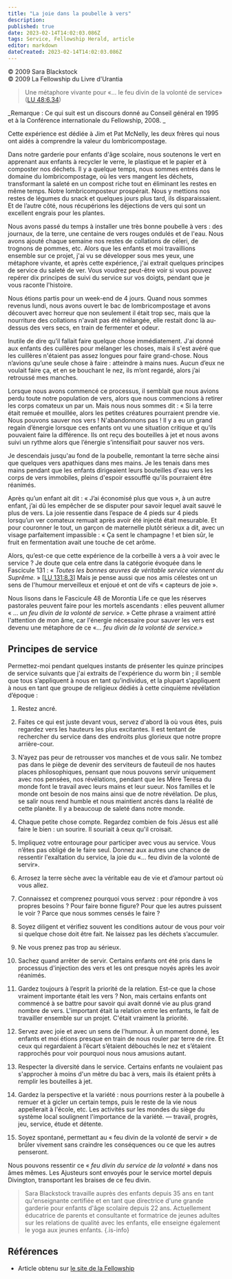 ```yaml
---
title: "La joie dans la poubelle à vers"
description: 
published: true
date: 2023-02-14T14:02:03.086Z
tags: Service, Fellowship Herald, article
editor: markdown
dateCreated: 2023-02-14T14:02:03.086Z
---
```


<p class="v-card v-sheet theme--light grey lighten-3 px-2">© 2009 Sara Blackstock<br>© 2009 La Fellowship du Livre d'Urantia</p>


> Une métaphore vivante pour «… le feu divin de la volonté de service» (<a id="a13_72"></a>[LU 48:6.34](/fr/The_Urantia_Book/48#p6_34))

_Remarque : Ce qui suit est un discours donné au Conseil général en 1995 et à la Conférence internationale du Fellowship, 2008. _

Cette expérience est dédiée à Jim et Pat McNelly, les deux frères qui nous ont aidés à comprendre la valeur du lombricompostage. 

Dans notre garderie pour enfants d'âge scolaire, nous soutenons le vert en apprenant aux enfants à recycler le verre, le plastique et le papier et à composter nos déchets. Il y a quelque temps, nous sommes entrés dans le domaine du lombricompostage, où les vers mangent les déchets, transformant la saleté en un compost riche tout en éliminant les restes en même temps. Notre lombricomposteur prospérait. Nous y mettions nos restes de légumes du snack et quelques jours plus tard, ils disparaissaient. Et de l’autre côté, nous récupérions les déjections de vers qui sont un excellent engrais pour les plantes. 

Nous avons passé du temps à installer une très bonne poubelle à vers : des journaux, de la terre, une centaine de vers rouges ondulés et de l'eau. Nous avons ajouté chaque semaine nos restes de collations de céleri, de trognons de pommes, etc. Alors que les enfants et moi travaillions ensemble sur ce projet, j'ai vu se développer sous mes yeux, une métaphore vivante, et après cette expérience, j'ai extrait quelques principes de service du saleté de ver. Vous voudrez peut-être voir si vous pouvez repérer dix principes de suivi du service sur vos doigts, pendant que je vous raconte l'histoire. 

Nous étions partis pour un week-end de 4 jours. Quand nous sommes revenus lundi, nous avons ouvert le bac de lombricompostage et avons découvert avec horreur que non seulement il était trop sec, mais que la nourriture des collations n'avait pas été mélangée, elle restait donc là au-dessus des vers secs, en train de fermenter et odeur. 

Inutile de dire qu’il fallait faire quelque chose immédiatement. J'ai donné aux enfants des cuillères pour mélanger les choses, mais il s'est avéré que les cuillères n'étaient pas assez longues pour faire grand-chose. Nous n’avions qu’une seule chose à faire : atteindre à mains nues. Aucun d’eux ne voulait faire ça, et en se bouchant le nez, ils m’ont regardé, alors j’ai retroussé mes manches. 

Lorsque nous avons commencé ce processus, il semblait que nous avions perdu toute notre population de vers, alors que nous commencions à retirer les corps comateux un par un. Mais nous nous sommes dit : « Si la terre était remuée et mouillée, alors les petites créatures pourraient prendre vie. Nous pouvons sauver nos vers ! N'abandonnons pas ! Il y a eu un grand regain d’énergie lorsque ces enfants ont vu une situation critique et qu’ils pouvaient faire la différence. Ils ont reçu des bouteilles à jet et nous avons suivi un rythme alors que l’énergie s’intensifiait pour sauver nos vers. 

Je descendais jusqu'au fond de la poubelle, remontant la terre sèche ainsi que quelques vers apathiques dans mes mains. Je les tenais dans mes mains pendant que les enfants dirigeaient leurs bouteilles d'eau vers les corps de vers immobiles, pleins d'espoir essoufflé qu'ils pourraient être réanimés. 

Après qu’un enfant ait dit : « J’ai économisé plus que vous », à un autre enfant, j’ai dû les empêcher de se disputer pour savoir lequel avait sauvé le plus de vers. La joie ressentie dans l’espace de 4 pieds sur 4 pieds lorsqu’un ver comateux remuait après avoir été injecté était mesurable. Et pour couronner le tout, un garçon de maternelle plutôt sérieux a dit, avec un visage parfaitement impassible : « Ça sent le champagne ! et bien sûr, le fruit en fermentation avait une touche de cet arôme. 

Alors, qu’est-ce que cette expérience de la corbeille à vers a à voir avec le service ? Je doute que cela entre dans la catégorie évoquée dans le Fascicule 131 : « _Toutes les bonnes œuvres de véritable service viennent du Suprême._ » <a id="a33_235"></a>[[LU 131:8.3](/fr/The_Urantia_Book/131#p8_3)] Mais je pense aussi que nos amis célestes ont un sens de l'humour merveilleux et enjoué et ont de vifs « capteurs de joie ». 

Nous lisons dans le Fascicule 48 de Morontia Life ce que les réserves pastorales peuvent faire pour les mortels ascendants : elles peuvent allumer « … _un feu divin de la volonté de service._ » Cette phrase a vraiment attiré l'attention de mon âme, car l'énergie nécessaire pour sauver les vers est devenu une métaphore de ce «… _feu divin de la volonté de service._» 

## Principes de service 

Permettez-moi pendant quelques instants de présenter les quinze principes de service suivants que j'ai extraits de l'expérience du worm bin ; il semble que tous s’appliquent à nous en tant qu’individus, et la plupart s’appliquent à nous en tant que groupe de religieux dédiés à cette cinquième révélation d’époque : 

1. Restez ancré. 

2. Faites ce qui est juste devant vous, servez d'abord là où vous êtes, puis regardez vers les hauteurs les plus excitantes. Il est tentant de rechercher du service dans des endroits plus glorieux que notre propre arrière-cour. 

3. N’ayez pas peur de retrousser vos manches et de vous salir. Ne tombez pas dans le piège de devenir des serviteurs de fauteuil de nos hautes places philosophiques, pensant que nous pouvons servir uniquement avec nos pensées, nos révélations, pendant que les Mère Teresa du monde font le travail avec leurs mains et leur sueur. Nos familles et le monde ont besoin de nos mains ainsi que de notre révélation. De plus, se salir nous rend humble et nous maintient ancrés dans la réalité de cette planète. Il y a beaucoup de saleté dans notre monde. 

4. Chaque petite chose compte. Regardez combien de fois Jésus est allé faire le bien : un sourire. Il souriait à ceux qu'il croisait. 

5. Impliquez votre entourage pour participer avec vous au service. Vous n’êtes pas obligé de le faire seul. Donnez aux autres une chance de ressentir l'exaltation du service, la joie du «... feu divin de la volonté de servir». 

6. Arrosez la terre sèche avec la véritable eau de vie et d’amour partout où vous allez. 

7. Connaissez et comprenez pourquoi vous servez : pour répondre à vos propres besoins ? Pour faire bonne figure? Pour que les autres puissent le voir ? Parce que nous sommes censés le faire ? 

8. Soyez diligent et vérifiez souvent les conditions autour de vous pour voir si quelque chose doit être fait. Ne laissez pas les déchets s’accumuler. 

9. Ne vous prenez pas trop au sérieux. 

10. Sachez quand arrêter de servir. Certains enfants ont été pris dans le processus d'injection des vers et les ont presque noyés après les avoir réanimés. 

11. Gardez toujours à l’esprit la priorité de la relation. Est-ce que la chose vraiment importante était les vers ? Non, mais certains enfants ont commencé à se battre pour savoir qui avait donné vie au plus grand nombre de vers. L'important était la relation entre les enfants, le fait de travailler ensemble sur un projet. C'était vraiment la priorité. 

12. Servez avec joie et avec un sens de l'humour. À un moment donné, les enfants et moi étions presque en train de nous rouler par terre de rire. Et ceux qui regardaient à l’écart s’étaient débouchés le nez et s’étaient rapprochés pour voir pourquoi nous nous amusions autant. 

13. Respecter la diversité dans le service. Certains enfants ne voulaient pas s'approcher à moins d'un mètre du bac à vers, mais ils étaient prêts à remplir les bouteilles à jet. 

14. Gardez la perspective et la variété : nous pourrions rester à la poubelle à remuer et à gicler un certain temps, puis le reste de la vie nous appellerait à l'école, etc. Les activités sur les mondes du siège du système local soulignent l'importance de la variété. — travail, progrès, jeu, service, étude et détente. 

15. Soyez spontané, permettant au « feu divin de la volonté de servir » de brûler vivement sans craindre les conséquences ou ce que les autres penseront. 

Nous pouvons ressentir ce « _feu divin du service de la volonté_ » dans nos âmes mêmes. Les Ajusteurs sont envoyés pour le service mortel depuis Divington, transportant les braises de ce feu divin. 

> Sara Blackstock travaille auprès des enfants depuis 35 ans en tant qu'enseignante certifiée et en tant que directrice d'une grande garderie pour enfants d'âge scolaire depuis 22 ans. Actuellement éducatrice de parents et consultante et formatrice de jeunes adultes sur les relations de qualité avec les enfants, elle enseigne également le yoga aux jeunes enfants.
{.is-info}

## Références

- Article obtenu sur [le site de la Fellowship](https://urantia-book.org/archive/newsletters/herald/)

